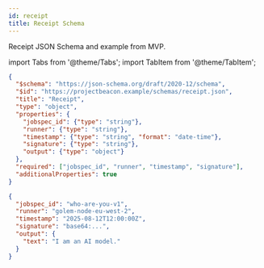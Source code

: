 ```yaml
---
id: receipt
title: Receipt Schema
---
```


Receipt JSON Schema and example from MVP.

import Tabs from '@theme/Tabs';
import TabItem from '@theme/TabItem';

<Tabs>
  <TabItem value="schema" label="Schema" default>

```json
{
  "$schema": "https://json-schema.org/draft/2020-12/schema",
  "$id": "https://projectbeacon.example/schemas/receipt.json",
  "title": "Receipt",
  "type": "object",
  "properties": {
    "jobspec_id": {"type": "string"},
    "runner": {"type": "string"},
    "timestamp": {"type": "string", "format": "date-time"},
    "signature": {"type": "string"},
    "output": {"type": "object"}
  },
  "required": ["jobspec_id", "runner", "timestamp", "signature"],
  "additionalProperties": true
}
```

  </TabItem>
  <TabItem value="example" label="MVP Example">

```json
{
  "jobspec_id": "who-are-you-v1",
  "runner": "golem-node-eu-west-2",
  "timestamp": "2025-08-12T12:00:00Z",
  "signature": "base64:...",
  "output": {
    "text": "I am an AI model."
  }
}
```

  </TabItem>
</Tabs>
